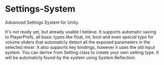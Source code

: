 # Settings-System

 Advanced Settings System for Unity.
 
 It's not ready yet, but already usable I believe. It supports automatic saving to PlayerPrefs, all basic types like float, int, bool and even special type for volume sliders that automaticly detect all the exposed parameters in the selected mixer. It also supports key bindings, however it uses the old input system. 
 You can derive from Setting<T> class to create your own setting type. It will be automaticly found by the system using System.Reflection.
